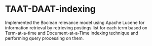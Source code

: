 # TAAT-DAAT-indexing
Implemented the Boolean relevance model using Apache Lucene for information retrieval by retrieving postings list for each term
based on Term-at-a-time and Document-at-a-Time indexing technique and performing query processing on them.
